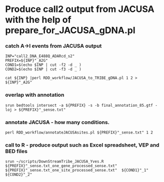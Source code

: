 # Produce call2 output from JACUSA with the help of prepare_for_JACUSA_gDNA.pl

### catch A->I events from JACUSA output

```
INP="call2_DNA_E488Q_ADARcd_s2"
PREFIX=${INP}"_A2G"
COND1=$(echo $INP | cut -f2 -d _ )
COND2=$(echo $INP | cut -f3 -d _ )

cat ${INP} |perl RDD_workflow/JACUSA_to_TRIBE_gDNA.pl 1 2 > ${INP}"_A2G"

```

### overlap with annotation
```
srun bedtools intersect -a ${PREFIX} -s -b final_annotation_85.gtf -loj > ${PREFIX}"_sense.txt"
```

### annotate JACUSA - how many conditions.
```
perl RDD_workflow/annotateJACUSAsites.pl ${PREFIX}"_sense.txt" 1 2
```

### call to R - produce output such as Excel spreadsheet, VEP and BED files
```
srun ~/scripts/DownStreamTribe_JACUSA_Yves.R ${PREFIX}"_sense.txt_one_gene_processed_sense.txt" ${PREFIX}"_sense.txt_one_site_processed_sense.txt"  ${COND1}"_1" ${COND2}"_2"
```

